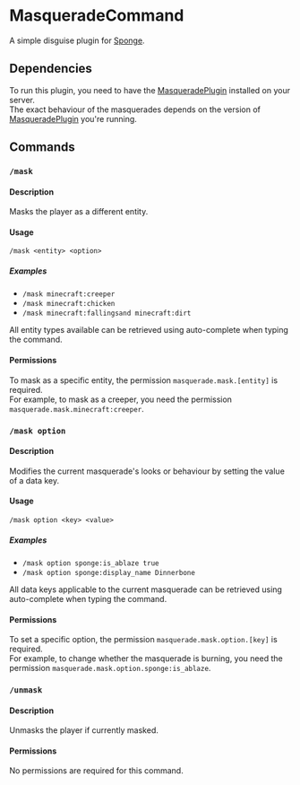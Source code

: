 # MasqueradeCommand
A simple disguise plugin for [Sponge](https://www.spongepowered.org/).

## Dependencies
To run this plugin, you need to have the [MasqueradePlugin] installed on your server.  
The exact behaviour of the masquerades depends on the version of [MasqueradePlugin] you're running.

## Commands
### `/mask`
#### Description
Masks the player as a different entity.

#### Usage
`/mask <entity> <option>`

##### Examples
* `/mask minecraft:creeper`
* `/mask minecraft:chicken`
* `/mask minecraft:fallingsand minecraft:dirt`

All entity types available can be retrieved using auto-complete when typing the command.

#### Permissions
To mask as a specific entity, the permission `masquerade.mask.[entity]` is required.  
For example, to mask as a creeper, 
you need the permission `masquerade.mask.minecraft:creeper`.

### `/mask option`
#### Description
Modifies the current masquerade's looks or behaviour by setting the value of a data key.

#### Usage
`/mask option <key> <value>`

##### Examples
* `/mask option sponge:is_ablaze true`
* `/mask option sponge:display_name Dinnerbone`

All data keys applicable to the current masquerade can be retrieved using auto-complete when typing the command.

#### Permissions
To set a specific option, the permission `masquerade.mask.option.[key]` is required.  
For example, to change whether the masquerade is burning, 
you need the permission `masquerade.mask.option.sponge:is_ablaze`.

### `/unmask`
#### Description
Unmasks the player if currently masked.

#### Permissions
No permissions are required for this command.

[MasqueradePlugin]: https://github.com/CrushedPixel/MasqueradePlugin/